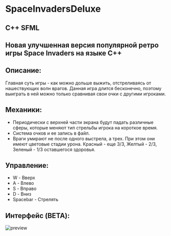 # SpaceInvadersDeluxe
## C++ SFML
## Новая улучшенная версия популярной ретро игры Space Invaders на языке C++
## Описание:
Главная суть игры - как можно дольше выжить, отстреливаясь от нашествующих волн врагов.
Данная игра длится бесконечно, поэтому выиграть в ней можно только сравнивая свои очки с другими игроками.
## Механики:
- Периодически с верхней части экрана будут падать различные сферы, которые меняют тип стрельбы игрока на короткое время.
- Система очков и ее запись в файл.
- Враги умирают не после одного выстрела, а трех. При этом они имеют цветовые стадии урона. Красный - еще 3/3, Желтый - 2/3, Зеленый - 1/3 оставшегося здоровья.
## Управление:
- W - Вверх
- A - Влево
- S - Вправо
- D - Вниз
- Spacebar - Стрелять
## Интерфейс (BETA):
![preview](https://github.com/srstafion/SpaceInvadersDeluxe/assets/136969493/bf0773b1-d3de-43c0-809d-e03c2787a655)

